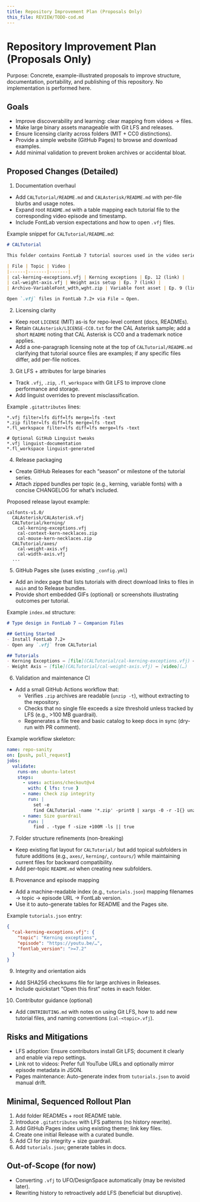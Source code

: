 ```yaml
---
title: Repository Improvement Plan (Proposals Only)
this_file: REVIEW/TODO-cod.md
---
```


# Repository Improvement Plan (Proposals Only)

Purpose: Concrete, example-illustrated proposals to improve structure, documentation, portability, and publishing of this repository. No implementation is performed here.

## Goals

- Improve discoverability and learning: clear mapping from videos → files.
- Make large binary assets manageable with Git LFS and releases.
- Ensure licensing clarity across folders (MIT + CC0 distinctions).
- Provide a simple website (GitHub Pages) to browse and download examples.
- Add minimal validation to prevent broken archives or accidental bloat.

## Proposed Changes (Detailed)

1) Documentation overhaul
- Add `CALTutorial/README.md` and `CALAsterisk/README.md` with per-file blurbs and usage notes.
- Expand root `README.md` with a table mapping each tutorial file to the corresponding video episode and timestamp.
- Include FontLab version expectations and how to open `.vfj` files.

Example snippet for `CALTutorial/README.md`:

```md
# CALTutorial

This folder contains FontLab 7 tutorial sources used in the video series.

| File | Topic | Video |
|------|-------|-------|
| cal-kerning-exceptions.vfj | Kerning exceptions | Ep. 12 (link) |
| cal-weight-axis.vfj | Weight axis setup | Ep. 7 (link) |
| Archivo-VariableFont_wdth,wght.zip | Variable font asset | Ep. 9 (link) |

Open `.vfj` files in FontLab 7.2+ via File → Open.
```

2) Licensing clarity
- Keep root `LICENSE` (MIT) as-is for repo-level content (docs, READMEs).
- Retain `CALAsterisk/LICENSE-CC0.txt` for the CAL Asterisk sample; add a short `README` noting that CAL Asterisk is CC0 and a trademark notice applies.
- Add a one-paragraph licensing note at the top of `CALTutorial/README.md` clarifying that tutorial source files are examples; if any specific files differ, add per-file notices.

3) Git LFS + attributes for large binaries
- Track `.vfj`, `.zip`, `.fl_workspace` with Git LFS to improve clone performance and storage.
- Add linguist overrides to prevent misclassification.

Example `.gitattributes` lines:

```
*.vfj filter=lfs diff=lfs merge=lfs -text
*.zip filter=lfs diff=lfs merge=lfs -text
*.fl_workspace filter=lfs diff=lfs merge=lfs -text

# Optional GitHub Linguist tweaks
*.vfj linguist-documentation
*.fl_workspace linguist-generated
```

4) Release packaging
- Create GitHub Releases for each “season” or milestone of the tutorial series.
- Attach zipped bundles per topic (e.g., kerning, variable fonts) with a concise CHANGELOG for what’s included.

Proposed release layout example:

```
calfonts-v1.0/
  CALAsterisk/CALAsterisk.vfj
  CALTutorial/kerning/
    cal-kerning-exceptions.vfj
    cal-context-kern-necklaces.zip
    cal-mouse-kern-necklaces.zip
  CALTutorial/axes/
    cal-weight-axis.vfj
    cal-width-axis.vfj
  ...
```

5) GitHub Pages site (uses existing `_config.yml`)
- Add an index page that lists tutorials with direct download links to files in `main` and to Release bundles.
- Provide short embedded GIFs (optional) or screenshots illustrating outcomes per tutorial.

Example `index.md` structure:

```md
# Type design in FontLab 7 – Companion Files

## Getting Started
- Install FontLab 7.2+
- Open any `.vfj` from CALTutorial

## Tutorials
- Kerning Exceptions — [file](CALTutorial/cal-kerning-exceptions.vfj) — [video](…)
- Weight Axis — [file](CALTutorial/cal-weight-axis.vfj) — [video](…)
```

6) Validation and maintenance CI
- Add a small GitHub Actions workflow that:
  - Verifies `.zip` archives are readable (`unzip -t`), without extracting to the repository.
  - Checks that no single file exceeds a size threshold unless tracked by LFS (e.g., >100 MB guardrail).
  - Regenerates a file tree and basic catalog to keep docs in sync (dry-run with PR comment).

Example workflow skeleton:

```yaml
name: repo-sanity
on: [push, pull_request]
jobs:
  validate:
    runs-on: ubuntu-latest
    steps:
      - uses: actions/checkout@v4
        with: { lfs: true }
      - name: Check zip integrity
        run: |
          set -e
          find CALTutorial -name '*.zip' -print0 | xargs -0 -r -I{} unzip -t {}
      - name: Size guardrail
        run: |
          find . -type f -size +100M -ls || true
```

7) Folder structure refinements (non-breaking)
- Keep existing flat layout for `CALTutorial/` but add topical subfolders in future additions (e.g., `axes/`, `kerning/`, `contours/`) while maintaining current files for backward compatibility.
- Add per-topic `README.md` when creating new subfolders.

8) Provenance and episode mapping
- Add a machine-readable index (e.g., `tutorials.json`) mapping filenames → topic → episode URL → FontLab version.
- Use it to auto-generate tables for README and the Pages site.

Example `tutorials.json` entry:

```json
{
  "cal-kerning-exceptions.vfj": {
    "topic": "Kerning exceptions",
    "episode": "https://youtu.be/…",
    "fontlab_version": ">=7.2"
  }
}
```

9) Integrity and orientation aids
- Add SHA256 checksums file for large archives in Releases.
- Include quickstart “Open this first” notes in each folder.

10) Contributor guidance (optional)
- Add `CONTRIBUTING.md` with notes on using Git LFS, how to add new tutorial files, and naming conventions (`cal-<topic>.vfj`).

## Risks and Mitigations

- LFS adoption: Ensure contributors install Git LFS; document it clearly and enable via repo settings.
- Link rot to videos: Prefer full YouTube URLs and optionally mirror episode metadata in JSON.
- Pages maintenance: Auto-generate index from `tutorials.json` to avoid manual drift.

## Minimal, Sequenced Rollout Plan

1. Add folder READMEs + root README table.
2. Introduce `.gitattributes` with LFS patterns (no history rewrite).
3. Add GitHub Pages index using existing theme; link key files.
4. Create one initial Release with a curated bundle.
5. Add CI for zip integrity + size guardrail.
6. Add `tutorials.json`; generate tables in docs.

## Out-of-Scope (for now)

- Converting `.vfj` to UFO/DesignSpace automatically (may be revisited later).
- Rewriting history to retroactively add LFS (beneficial but disruptive).

